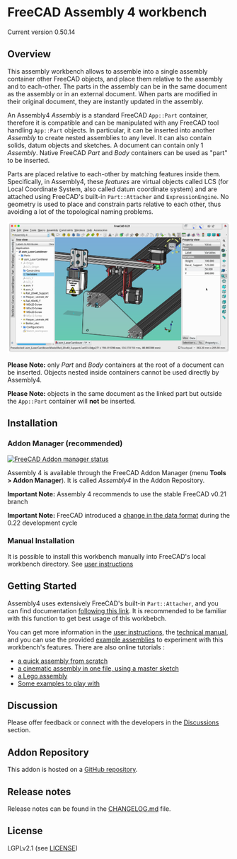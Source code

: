 # FreeCAD Assembly 4 workbench

Current version 0.50.14


## Overview

This assembly workbench allows to assemble into a single assembly container other FreeCAD objects, and place them relative to the assembly and to each-other. The parts in the assembly can be in the same document as the assembly or in an external document. When parts are modified in their original document, they are instantly updated in the assembly.

An Assembly4 _Assembly_ is a standard FreeCAD `App::Part` container, therefore it is compatible and can be manipulated with any FreeCAD tool handling `App::Part` objects. In particular, it can be inserted into another _Assembly_ to create nested assemblies to any level. It can also contain solids, datum objects and sketches. A document can contain only 1 _Assembly_. Native FreeCAD _Part_ and _Body_ containers can be used as "part" to be inserted. 

Parts are placed relative to each-other by matching features inside them. Specifically, in Assembly4, these _features_ are virtual objects called LCS (for Local Coordinate System, also called datum coordinate system) and are attached using FreeCAD's built-in `Part::Attacher` and `ExpressionEngine`. No geometry is used to place and constrain parts relative to each other, thus avoiding a lot of the topological naming problems.


![](Resources/media/LaserCutter.png)

**Please Note:** only _Part_ and _Body_ containers at the root of a document can be inserted. Objects nested inside containers cannot be used directly by Assembly4.

**Please Note:** objects in the same document as the linked part but outside the `App::Part` container will **not** be inserted.


## Installation

### Addon Manager (recommended)

[![FreeCAD Addon manager status](https://img.shields.io/badge/FreeCAD%20addon%20manager-available-brightgreen)](https://github.com/FreeCAD/FreeCAD-addons)

Assembly 4 is available through the FreeCAD Addon Manager (menu **Tools > Addon Manager**). It is called _Assembly4_ in the Addon Repository.

**Important Note:** Assembly 4 recommends to use the stable FreeCAD v0.21 branch

**Important Note:** FreeCAD introduced a [change in the data format](https://github.com/FreeCAD/FreeCAD/pull/12714) during the 0.22 development cycle


### Manual Installation

It is possible to install this workbench manually into FreeCAD's local workbench directory. See [user instructions](INSTRUCTIONS.md)


## Getting Started

Assembly4 uses extensively FreeCAD's built-in `Part::Attacher`, and you can find documentation [following this link](https://wiki.freecad.org/Part_EditAttachment). It is recommended to be familiar with this function to get best usage of this workbebch.

You can get more information in the [user instructions](INSTRUCTIONS.md), the [technical manual](TECHMANUAL.md), and you can use the provided [example assemblies](https://github.com/Zolko-123/FreeCAD_Examples) to experiment with this workbench's features. There are also online tutorials :

* [a quick assembly from scratch](https://github.com/Zolko-123/FreeCAD_Examples/blob/master/Asm4_Tutorial1/README.md)
* [a cinematic assembly in one file, using a master sketch](https://github.com/Zolko-123/FreeCAD_Examples/blob/master/Asm4_Tutorial2/README.md)
* [a Lego assembly](https://github.com/Zolko-123/FreeCAD_Examples/blob/master/Asm4_Tutorial3/README.md)
* [Some examples to play with](https://github.com/Zolko-123/FreeCAD_Examples)

## Discussion
Please offer feedback or connect with the developers in the [Discussions](https://github.com/Zolko-123/FreeCAD_Assembly4/discussions) section.

## Addon Repository
This addon is hosted on a [GitHub repository](https://github.com/Zolko-123/FreeCAD_Assembly4).

## Release notes
Release notes can be found in the [CHANGELOG.md](CHANGELOG.md) file.

## License
LGPLv2.1 (see [LICENSE](LICENSE))


